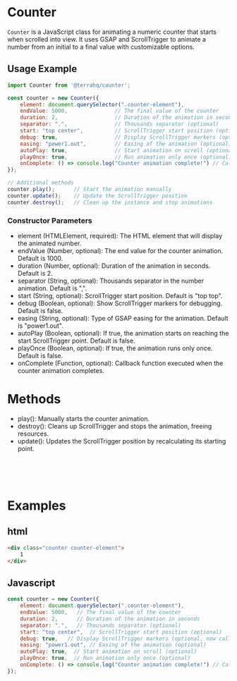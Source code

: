 # Counter

`Counter` is a JavaScript class for animating a numeric counter that starts when scrolled into view. It uses GSAP and ScrollTrigger to animate a number from an initial to a final value with customizable options.

## Usage Example

```javascript
import Counter from '@terrahq/counter';

const counter = new Counter({
    element: document.querySelector(".counter-element"),
    endValue: 5000,               // The final value of the counter
    duration: 2,                  // Duration of the animation in seconds
    separator: ".",               // Thousands separator (optional)
    start: "top center",          // ScrollTrigger start position (optional)
    debug: true,                  // Display ScrollTrigger markers (optional, now called debug)
    easing: "power1.out",         // Easing of the animation (optional)
    autoPlay: true,               // Start animation on scroll (optional)
    playOnce: true,               // Run animation only once (optional)
    onComplete: () => console.log("Counter animation complete!") // Callback on animation complete
});

// Additional methods
counter.play();      // Start the animation manually
counter.update();    // Update the ScrollTrigger position
counter.destroy();   // Clean up the instance and stop animations
```


###  Constructor Parameters
- element (HTMLElement, required): The HTML element that will display the animated number.
- endValue (Number, optional): The end value for the counter animation. Default is 1000.
- duration (Number, optional): Duration of the animation in seconds. Default is 2.
- separator (String, optional): Thousands separator in the number animation. Default is ",".
- start (String, optional): ScrollTrigger start position. Default is "top top".
- debug (Boolean, optional): Show ScrollTrigger markers for debugging. Default is false.
- easing (String, optional): Type of GSAP easing for the animation. Default is "power1.out".
- autoPlay (Boolean, optional): If true, the animation starts on reaching the start ScrollTrigger point. Default is false.
- playOnce (Boolean, optional): If true, the animation runs only once. Default is false.
- onComplete (Function, optional): Callback function executed when the counter animation completes.

# Methods
- play(): Manually starts the counter animation.
- destroy(): Cleans up ScrollTrigger and stops the animation, freeing resources.
- update(): Updates the ScrollTrigger position by recalculating its starting point.

<br>
<br>
<br>

# Examples

## html
```html
<div class="counter counter-element">
    1
</div>
```
## Javascript
```js
const counter = new Counter({
    element: document.querySelector(".counter-element"),
    endValue: 5000,   // The final value of the counter
    duration: 2,      // Duration of the animation in seconds
    separator: ".",   // Thousands separator (optional)
    start: "top center",  // ScrollTrigger start position (optional)
    debug: true,   // Display ScrollTrigger markers (optional, now called debug)
    easing: "power1.out", // Easing of the animation (optional)
    autoPlay: true,  // Start animation on scroll (optional)
    playOnce: true,  // Run animation only once (optional)
    onComplete: () => console.log("Counter animation complete!") // Callback on animation complete
});
```
